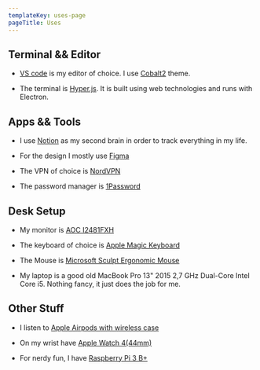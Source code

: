```yaml
---
templateKey: uses-page
pageTitle: Uses
---
```

  ## Terminal && Editor


  * [VS code](https://code.visualstudio.com/) is my editor of choice. I use [Cobalt2](https://marketplace.visualstudio.com/items?itemName=wesbos.theme-cobalt2) theme.

  * The terminal is [Hyper.js](https://hyper.is/). It is built using web technologies and runs with Electron.


  ## Apps && Tools


  * I use [Notion](https://www.notion.so/product) as my second brain in order to track everything in my life.

  * For the design I mostly use [Figma](http://figma.com/)

  * The VPN of choice is [NordVPN](https://nordvpn.com/)

  * The password manager is [1Password](https://1password.com/)


  ## Desk Setup


  * My monitor is [AOC I2481FXH](https://www.amazon.com/I2481FXH-23-8-INCH-Ultra-design/dp/B015510P76)

  * The keyboard of choice is [Apple Magic Keyboard](https://www.amazon.com/Apple-Keyboard-Wireless-Rechargable-English/dp/B016QO64FI)

  * The Mouse is [Microsoft Sculpt Ergonomic Mouse](https://www.amazon.com/Microsoft-Sculpt-Ergonomic-Mouse-L6V-00001/dp/B00D68ZVY8/)

  * My laptop is a good old MacBook Pro 13" 2015 2,7 GHz Dual-Core Intel Core i5. Nothing fancy, it just does the job for me.


  ## Other Stuff


  * I listen to [Apple Airpods with wireless case](https://www.amazon.com/Apple-AirPods-Wireless-Charging-Latest/dp/B07PYLT6DN)

  * On my wrist have [Apple Watch 4(44mm)](https://www.amazon.com/New-Apple-Watch-SE-44mm/dp/B08J5XTRZD/)

  * For nerdy fun, I have [Raspberry Pi 3 B+](https://www.amazon.com/CanaKit-Raspberry-Starter-Premium-Black/dp/B07BCC8PK7/)

